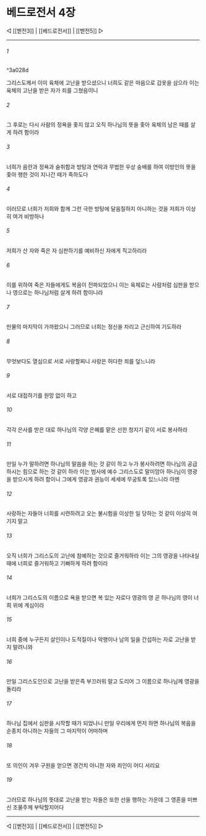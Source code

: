 # 베드로전서 4장

◁ [[벧전3]] | [[베드로전서]] | [[벧전5]] ▷
***

###### 1

^3a028d

그리스도께서 이미 육체에 고난을 받으셨으니 너희도 같은 마음으로 갑옷을 삼으라 이는 육체의 고난을 받은 자가 죄를 그쳤음이니

###### 2
그 후로는 다시 사람의 정욕을 좇지 않고 오직 하나님의 뜻을 좇아 육체의 남은 때를 살게 하려 함이라

###### 3
너희가 음란과 정욕과 술취함과 방탕과 연락과 무법한 우상 숭배를 하여 이방인의 뜻을 좇아 행한 것이 지나간 때가 족하도다

###### 4
이러므로 너희가 저희와 함께 그런 극한 방탕에 달음질하지 아니하는 것을 저희가 이상히 여겨 비방하나

###### 5
저희가 산 자와 죽은 자 심판하기를 예비하신 자에게 직고하리라

###### 6
이를 위하여 죽은 자들에게도 복음이 전파되었으니 이는 육체로는 사람처럼 심판을 받으나 영으로는 하나님처럼 살게 하려 함이니라

###### 7
만물의 마지막이 가까왔으니 그러므로 너희는 정신을 차리고 근신하여 기도하라

###### 8
무엇보다도 열심으로 서로 사랑할찌니 사랑은 허다한 죄를 덮느니라

###### 9
서로 대접하기를 원망 없이 하고

###### 10
각각 은사를 받은 대로 하나님의 각양 은혜를 맡은 선한 청지기 같이 서로 봉사하라

###### 11
만일 누가 말하려면 하나님의 말씀을 하는 것 같이 하고 누가 봉사하려면 하나님의 공급하시는 힘으로 하는 것 같이 하라 이는 범사에 예수 그리스도로 말미암아 하나님이 영광을 받으시게 하려 함이니 그에게 영광과 권능이 세세에 무궁토록 있느니라 아멘

###### 12
사랑하는 자들아 너희를 시련하려고 오는 불시험을 이상한 일 당하는 것 같이 이상히 여기지 말고

###### 13
오직 너희가 그리스도의 고난에 참예하는 것으로 즐거워하라 이는 그의 영광을 나타내실 때에 너희로 즐거워하고 기뻐하게 하려 함이라

###### 14
너희가 그리스도의 이름으로 욕을 받으면 복 있는 자로다 영광의 영 곧 하나님의 영이 너희 위에 계심이라

###### 15
너희 중에 누구든지 살인이나 도적질이나 악행이나 남의 일을 간섭하는 자로 고난을 받지 말려니와

###### 16
만일 그리스도인으로 고난을 받은즉 부끄러워 말고 도리어 그 이름으로 하나님께 영광을 돌리라

###### 17
하나님 집에서 심판을 시작할 때가 되었나니 만일 우리에게 먼저 하면 하나님의 복음을 순종치 아니하는 자들의 그 마지막이 어떠하며

###### 18
또 의인이 겨우 구원을 얻으면 경건치 아니한 자와 죄인이 어디 서리요

###### 19
그러므로 하나님의 뜻대로 고난을 받는 자들은 또한 선을 행하는 가운데 그 영혼을 미쁘신 조물주께 부탁할지어다

***
◁ [[벧전3]] | [[베드로전서]] | [[벧전5]] ▷